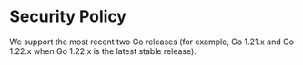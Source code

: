 # Security Policy

We support the most recent two Go releases (for example, Go 1.21.x and Go 1.22.x when Go 1.22.x is the latest stable release).